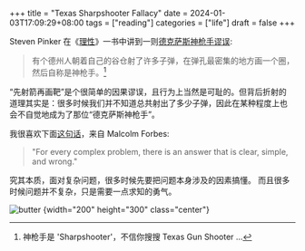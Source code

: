 +++
title = "Texas Sharpshooter Fallacy"
date = 2024-01-03T17:09:29+08:00
tags = ["reading"]
categories = ["life"]
draft = false
+++

Steven Pinker 在《[理性](https://book.douban.com/subject/36427751/)》一书中讲到一则[德克萨斯神枪手谬误](https://en.wikipedia.org/wiki/Texas_sharpshooter_fallacy):

> 有个德州人朝着自己的谷仓射了许多子弹，在弹孔最密集的地方画一个圈，然后自称是神枪手。[^gst]

“先射箭再画靶”是个很简单的因果谬误，且行为上当然是可耻的。但背后折射的
道理其实是：很多时候我们并不知道总共射出了多少子弹，因此在某种程度上也
会不自觉地成为了那位“德克萨斯神枪手”。

我很喜欢下面[这句话](https://www.quora.com/Do-you-agree-with-the-statement-For-every-complex-problem-there-is-an-answer-that-is-clear-simple-and-wrong)，来自 Malcolm Forbes:

> "For every complex problem, there is an answer that is clear,
> simple, and wrong."

究其本质，面对复杂问题，很多时候先要把问题本身涉及的因素搞懂。
而且很多时候问题并不复杂，只是需要一点求知的勇气。

![butter](/media/butter.gif)
{width="200" height="300" class="center"}

[^gst]: 神枪手是 'Sharpshooter'，不信你搜搜 Texas Gun Shooter ...
